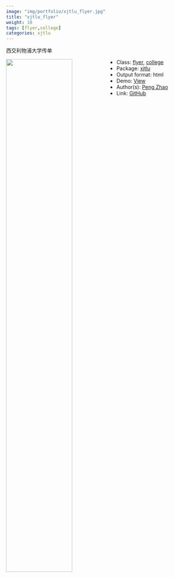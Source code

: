 ```yaml
---
image: "img/portfolio/xjtlu_flyer.jpg"
title: "xjtlu_flyer"
weight: 10
tags: [flyer,college]
categories: xjtlu
---
```


西交利物浦大学传单

<!--more-->

<p><a href="../../img/portfolio/xjtlu_flyer.jpg"><img class = "jf-image-shadow" src="../../img/portfolio/xjtlu_flyer.jpg" style="display: block; margin: auto;" width="60%"  align="left"></a></p>

- Class: [flyer](../../tags/flyer), [college](../../tags/college)
- Package: [xjtlu](xjtlu)
- Output format: html
- Demo: [View](https://openr.pzhao.org/flyer/cufe2020/)
- Author(s): [Peng Zhao](https://pzhao.org)
- Link: [GitHub](https://github.com/pzhaonet/xjtlu)


